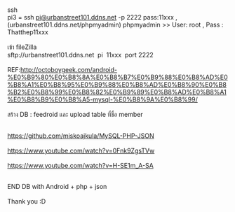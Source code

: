 <br>ssh<br>
pi3 = ssh pi@urbanstreet101.ddns.net -p 2222   pass:11xxx , (urbanstreet101.ddns.net/phpmyadmin) phpmyadmin >> User: root , Pass : Thatthep11xxx<br>
<br>เข้า fileZilla<br>
sftp://urbanstreet101.ddns.net  pi  11xxx  port 2222
<br><br>REF:http://octoboygeek.com/android-%E0%B9%80%E0%B8%8A%E0%B8%B7%E0%B9%88%E0%B8%AD%E0%B8%A1%E0%B8%95%E0%B9%88%E0%B8%AD%E0%B8%90%E0%B8%B2%E0%B8%99%E0%B8%82%E0%B9%89%E0%B8%AD%E0%B8%A1%E0%B8%B9%E0%B8%A5-mysql-%E0%B8%9A%E0%B8%99/ <br><br>
สร้าง DB : feedroid และ upload table ที่ชื่อ member <br>

<br>https://github.com/miskoajkula/MySQL-PHP-JSON<br>
<br>https://www.youtube.com/watch?v=0Fnk9ZgsTVw<br>
<br>https://www.youtube.com/watch?v=H-SE1m_A-SA<br>


<br>END DB with Android + php + json <br>
<br>Thank you :D<br>


